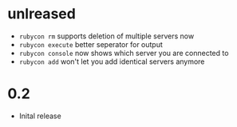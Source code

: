 # unlreased

* `rubycon rm` supports deletion of multiple servers now
* `rubycon execute` better seperator for output
* `rubycon console` now shows which server you are connected to
* `rubycon add` won't let you add identical servers anymore

# 0.2

* Inital release